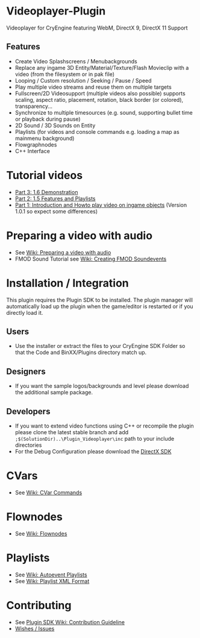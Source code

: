 Videoplayer-Plugin
==================

Videoplayer for CryEngine featuring WebM, DirectX 9, DirectX 11 Support

Features
--------
* Create Video Splashscreens / Menubackgrounds
* Replace any ingame 3D Entity/Material/Texture/Flash Movieclip with a video (from the filesystem or in pak file)
* Looping / Custom resolution / Seeking / Pause / Speed
* Play multiple video streams and reuse them on multiple targets
* Fullscreen/2D Videosupport (multiple videos also possible)
  supports scaling, aspect ratio, placement, rotation,
  black border (or colored), transparency...
* Synchronize to multiple timesources (e.g. sound, supporting bullet time or playback during pause)
* 2D Sound / 3D Sounds on Entity
* Playlists (for videos and console commands e.g. loading a map as mainmenu background)
* Flowgraphnodes
* C++ Interface

Tutorial videos
===============
* [Part 3: 1.6 Demonstration](http://www.youtube.com/watch?v=I0x343yvtsM)
* [Part 2: 1.5 Features and Playlists](http://www.youtube.com/watch?v=AGEEjqRHfTU)
* [Part 1: Introduction and Howto play video on ingame objects](http://www.youtube.com/watch?v=g0feGWMsSCE) (Version 1.0.1 so expect some differences)

Preparing a video with audio
============================
* See [Wiki: Preparing a video with audio](https://github.com/hendrikp/Plugin_Videoplayer/wiki/Preparing-Video-and-Audio)
* FMOD Sound Tutorial see [Wiki: Creating FMOD Soundevents](https://github.com/hendrikp/Plugin_Videoplayer/wiki/Creating-FMOD-Soundevents)

Installation / Integration
==========================
This plugin requires the Plugin SDK to be installed.
The plugin manager will automatically load up the plugin when the game/editor is restarted or if you directly load it.

Users
-----
* Use the installer or extract the files to your CryEngine SDK Folder so that the Code and BinXX/Plugins directory match up.

Designers
---------
* If you want the sample logos/backgrounds and level please download the additional sample package.

Developers
----------
* If you want to extend video functions using C++ or recompile the plugin please clone the latest stable branch
  and add ```;$(SolutionDir)..\Plugin_Videoplayer\inc``` path to your include directories
* For the Debug Configuration please download the [DirectX SDK](http://www.microsoft.com/en-us/download/details.aspx?id=6812)

CVars
=====
* See [Wiki: CVar Commands](https://github.com/hendrikp/Plugin_Videoplayer/wiki/CVar-Commands)

Flownodes
=========
* See [Wiki: Flownodes](https://github.com/hendrikp/Plugin_Videoplayer/wiki/Flownodes)

Playlists
=========
* See [Wiki: Autoevent Playlists](https://github.com/hendrikp/Plugin_Videoplayer/wiki/Autoevent-Playlists)
* See [Wiki: Playlist XML Format](https://github.com/hendrikp/Plugin_Videoplayer/wiki/Playlist-XML-Format)

Contributing
============
* See [Plugin SDK Wiki: Contribution Guideline](https://github.com/hendrikp/Plugin_SDK/wiki/Contribution-Guideline)
* [Wishes / Issues](https://github.com/hendrikp/Plugin_Videoplayer/issues)

